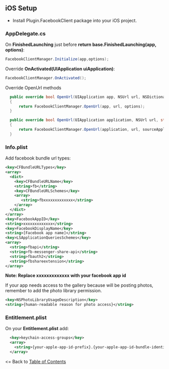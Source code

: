 ## iOS Setup

* Install Plugin.FacebookClient package into your iOS project.


### AppDelegate.cs


On **FinishedLaunching** just before **return base.FinishedLaunching(app, options)**:

```cs
FacebookClientManager.Initialize(app,options);
```

Override **OnActivated(UIApplication uiApplication)**:
```cs
FacebookClientManager.OnActivated();
```

Override OpenUrl methods

```cs
  public override bool OpenUrl(UIApplication app, NSUrl url, NSDictionary options)
  {
      return FacebookClientManager.OpenUrl(app, url, options);
  }

  public override bool OpenUrl(UIApplication application, NSUrl url, string sourceApplication, NSObject annotation)
  {
      return FacebookClientManager.OpenUrl(application, url, sourceApplication, annotation);        
  }

```

### Info.plist

Add facebook bundle url types:


```xml
<key>CFBundleURLTypes</key>
<array>
  <dict>
    <key>CFBundleURLName</key>
    <string>fb</string>
    <key>CFBundleURLSchemes</key>
    <array>
       <string>fbxxxxxxxxxxxxx</string>
    </array>
  </dict>
</array>
<key>FacebookAppID</key>
<string>xxxxxxxxxxxxx</string>
<key>FacebookDisplayName</key>
<string>[Facebook app name]</string>
<key>LSApplicationQueriesSchemes</key>
<array>
  <string>fbapi</string>
  <string>fb-messenger-share-api</string>
  <string>fbauth2</string>
  <string>fbshareextension</string>
</array>
```

**Note: Replace xxxxxxxxxxxxx with your facebook app id**

If your app needs access to the gallery because will be posting photos, remember to add the photo library permission.

```xml
<key>NSPhotoLibraryUsageDescription</key>
<string>{human-readable reason for photo access}</string>
```


### Entitlement.plist

On your **Entitlement.plist** add:


```xml
  <key>keychain-access-groups</key>
  <array>
    <string>{your-apple-app-id-prefix}.{your-apple-app-id-bundle-identifier}</string>
  </array>
```

<= Back to [Table of Contents](../README.md)
